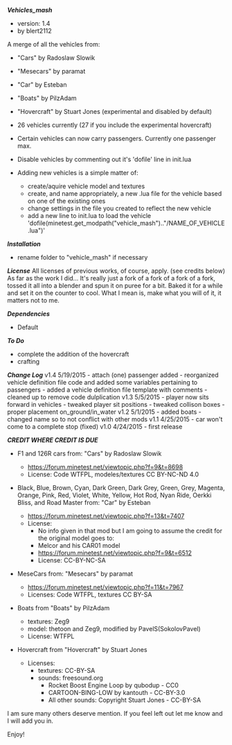 ***Vehicles_mash***
- version: 1.4
- by blert2112

A merge of all the vehicles from:
- "Cars" by Radoslaw Slowik
- "Mesecars" by paramat
- "Car" by Esteban
- "Boats" by PilzAdam
- "Hovercraft" by Stuart Jones (experimental and disabled by default)

- 26 vehicles currently (27 if you include the experimental hovercraft)
- Certain vehicles can now carry passengers. Currently one passenger max.

- Disable vehicles by commenting out it's 'dofile' line in init.lua
- Adding new vehicles is a simple matter of:
	- create/aquire vehicle model and textures
	- create, and name appropriately, a new .lua file for the vehicle based on one of the existing ones
	- change settings in the file you created to reflect the new vehicle
	- add a new line to init.lua to load the vehicle 'dofile(minetest.get_modpath("vehicle_mash").."/NAME_OF_VEHICLE.lua")'

***Installation***
- rename folder to "vehicle_mash" if necessary

***License***
All licenses of previous works, of course, apply. (see credits below)
As far as the work I did... It's really just a fork of a fork of a fork of a fork, tossed it all into a blender and spun it on puree for a bit. Baked it for a while and set it on the counter to cool. What I mean is, make what you will of it, it matters not to me.

***Dependencies***
- Default

***To Do***
- complete the addition of the hovercraft
- crafting

***Change Log***
v1.4 5/19/2015
	- attach (one) passenger added
	- reorganized vehicle definition file code and added some variables pertaining to passengers
	- added a vehicle definition file template with comments
	- cleaned up to remove code dulplication
v1.3 5/5/2015
	- player now sits forward in vehicles
	- tweaked player sit positions
	- tweaked collison boxes
	- proper placement on_ground/in_water
v1.2 5/1/2015 
	- added boats
	- changed name so  to not conflict with other mods
v1.1 4/25/2015
	- car won't come to a complete stop (fixed)
v1.0 4/24/2015
	- first release

***CREDIT WHERE CREDIT IS DUE***
- F1 and 126R cars from: "Cars" by Radoslaw Slowik
	- https://forum.minetest.net/viewtopic.php?f=9&t=8698
	- License: Code WTFPL, modeles/textures CC BY-NC-ND 4.0

- Black, Blue, Brown, Cyan, Dark Green, Dark Grey, Green, Grey, Magenta, Orange, Pink, Red, Violet, White, Yellow, Hot Rod, Nyan Ride, Oerkki Bliss, and Road Master from: "Car" by Esteban
	- https://forum.minetest.net/viewtopic.php?f=13&t=7407
	- License:
		- No info given in that mod but I am going to assume the credit for the original model goes to:
		- Melcor and his CAR01 model
		- https://forum.minetest.net/viewtopic.php?f=9&t=6512
		- License: CC-BY-NC-SA

- MeseCars from: "Mesecars" by paramat
	- https://forum.minetest.net/viewtopic.php?f=11&t=7967
	- Licenses: Code WTFPL, textures CC BY-SA

- Boats from "Boats" by PilzAdam
	- textures: Zeg9
	- model: thetoon and Zeg9, modified by PavelS(SokolovPavel)
	- License: WTFPL

- Hovercraft from "Hovercraft" by Stuart Jones
	- Licenses:
		- textures: CC-BY-SA
		- sounds: freesound.org
			- Rocket Boost Engine Loop by qubodup - CC0
			- CARTOON-BING-LOW by kantouth - CC-BY-3.0
			- All other sounds: Copyright Stuart Jones - CC-BY-SA

I am sure many others deserve mention. If you feel left out let me know and I will add you in.

Enjoy!